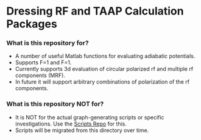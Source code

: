 # Dressing RF and TAAP Calculation Packages #

### What is this repository for? ###

* A number of useful Matlab functions for evaluating adiabatic potentials.
* Supports F=1 and F=1.
* Currently supports 3d evaluation of circular polarized rf and multiple rf components (MRF).
* In future it will support arbitrary combinations of polarization of the rf components.

### What is this repository NOT for? ###

* It is NOT for the actual graph-generating scripts or specific investigations. Use the [Scripts Repo](https://bitbucket.org/footgroup/apscripts) for this.
* Scripts will be migrated from this directory over time.